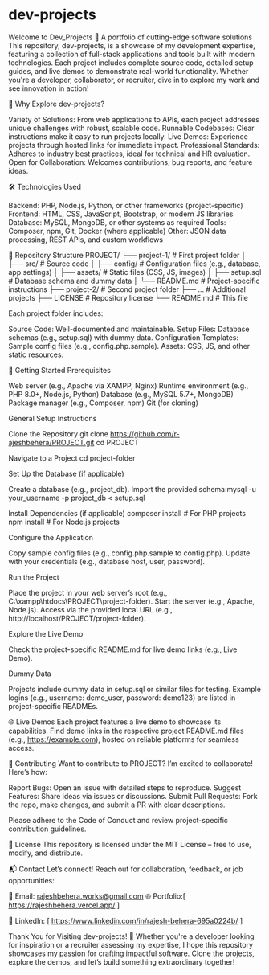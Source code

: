 # dev-projects
Welcome to Dev_Projects
🚀 A portfolio of cutting-edge software solutions
This repository, dev-projects, is a showcase of my development expertise, featuring a collection of full-stack applications and tools built with modern technologies. Each project includes complete source code, detailed setup guides, and live demos to demonstrate real-world functionality. Whether you're a developer, collaborator, or recruiter, dive in to explore my work and see innovation in action!

🌟 Why Explore dev-projects?

Variety of Solutions: From web applications to APIs, each project addresses unique challenges with robust, scalable code.
Runnable Codebases: Clear instructions make it easy to run projects locally.
Live Demos: Experience projects through hosted links for immediate impact.
Professional Standards: Adheres to industry best practices, ideal for technical and HR evaluation.
Open for Collaboration: Welcomes contributions, bug reports, and feature ideas.


🛠 Technologies Used

Backend: PHP, Node.js, Python, or other frameworks (project-specific)
Frontend: HTML, CSS, JavaScript, Bootstrap, or modern JS libraries
Database: MySQL, MongoDB, or other systems as required
Tools: Composer, npm, Git, Docker (where applicable)
Other: JSON data processing, REST APIs, and custom workflows


📂 Repository Structure
PROJECT/
├── project-1/               # First project folder
│   ├── src/                 # Source code
│   ├── config/              # Configuration files (e.g., database, app settings)
│   ├── assets/              # Static files (CSS, JS, images)
│   ├── setup.sql            # Database schema and dummy data
│   └── README.md            # Project-specific instructions
├── project-2/               # Second project folder
├── ...                      # Additional projects
├── LICENSE                  # Repository license
└── README.md                # This file

Each project folder includes:

Source Code: Well-documented and maintainable.
Setup Files: Database schemas (e.g., setup.sql) with dummy data.
Configuration Templates: Sample config files (e.g., config.php.sample).
Assets: CSS, JS, and other static resources.


🚀 Getting Started
Prerequisites

Web server (e.g., Apache via XAMPP, Nginx)
Runtime environment (e.g., PHP 8.0+, Node.js, Python)
Database (e.g., MySQL 5.7+, MongoDB)
Package manager (e.g., Composer, npm)
Git (for cloning)

General Setup Instructions

Clone the Repository
git clone https://github.com/r-ajeshbehera/PROJECT.git
cd PROJECT


Navigate to a Project
cd project-folder


Set Up the Database (if applicable)

Create a database (e.g., project_db).
Import the provided schema:mysql -u your_username -p project_db < setup.sql




Install Dependencies (if applicable)
composer install  # For PHP projects
npm install       # For Node.js projects


Configure the Application

Copy sample config files (e.g., config.php.sample to config.php).
Update with your credentials (e.g., database host, user, password).


Run the Project

Place the project in your web server’s root (e.g., C:\xampp\htdocs\PROJECT\project-folder).
Start the server (e.g., Apache, Node.js).
Access via the provided local URL (e.g., http://localhost/PROJECT/project-folder).


Explore the Live Demo

Check the project-specific README.md for live demo links (e.g., Live Demo).



Dummy Data

Projects include dummy data in setup.sql or similar files for testing.
Example logins (e.g., username: demo_user, password: demo123) are listed in project-specific READMEs.


🌐 Live Demos
Each project features a live demo to showcase its capabilities. Find demo links in the respective project README.md files (e.g., https://example.com), hosted on reliable platforms for seamless access.

🤝 Contributing
Want to contribute to PROJECT? I’m excited to collaborate! Here’s how:

Report Bugs: Open an issue with detailed steps to reproduce.
Suggest Features: Share ideas via issues or discussions.
Submit Pull Requests: Fork the repo, make changes, and submit a PR with clear descriptions.

Please adhere to the Code of Conduct and review project-specific contribution guidelines.

📄 License
This repository is licensed under the MIT License – free to use, modify, and distribute.

📬 Contact
Let’s connect! Reach out for collaboration, feedback, or job opportunities:

📧 Email: rajeshbehera.works@gmail.com
🌐 Portfolio:[ https://rajeshbehera.vercel.app/ ]

💼 LinkedIn: [ https://www.linkedin.com/in/rajesh-behera-695a0224b/ ]


Thank You for Visiting dev-projects! 🎉
Whether you're a developer looking for inspiration or a recruiter assessing my expertise, I hope this repository showcases my passion for crafting impactful software. Clone the projects, explore the demos, and let’s build something extraordinary together!
